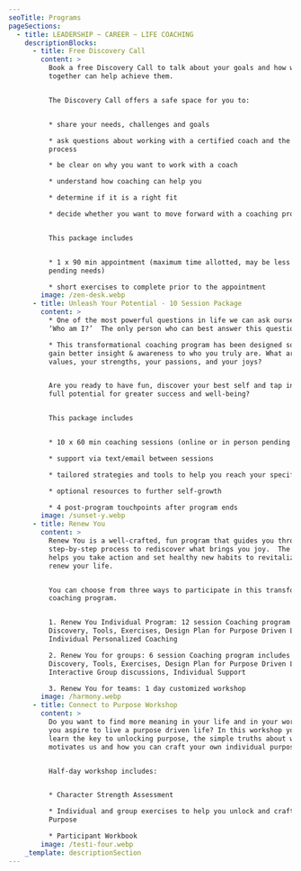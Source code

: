 ```yaml
---
seoTitle: Programs
pageSections:
  - title: LEADERSHIP ~ CAREER ~ LIFE COACHING
    descriptionBlocks:
      - title: Free Discovery Call
        content: >
          Book a free Discovery Call to talk about your goals and how working
          together can help achieve them.


          The Discovery Call offers a safe space for you to:


          * share your needs, challenges and goals

          * ask questions about working with a certified coach and the coaching
          process

          * be clear on why you want to work with a coach

          * understand how coaching can help you

          * determine if it is a right fit

          * decide whether you want to move forward with a coaching program


          This package includes


          * 1 x 90 min appointment (maximum time allotted, may be less time
          pending needs)

          * short exercises to complete prior to the appointment
        image: /zen-desk.webp
      - title: Unleash Your Potential - 10 Session Package
        content: >
          * One of the most powerful questions in life we can ask ourselves is
          ‘Who am I?’  The only person who can best answer this question is you.

          * This transformational coaching program has been designed so you can
          gain better insight & awareness to who you truly are. What are your
          values, your strengths, your passions, and your joys?


          Are you ready to have fun, discover your best self and tap into your
          full potential for greater success and well-being?


          This package includes


          * 10 x 60 min coaching sessions (online or in person pending location)

          * support via text/email between sessions

          * tailored strategies and tools to help you reach your specific goals

          * optional resources to further self-growth

          * 4 post-program touchpoints after program ends
        image: /sunset-y.webp
      - title: Renew You
        content: >
          Renew You is a well-crafted, fun program that guides you through a
          step-by-step process to rediscover what brings you joy.  The program
          helps you take action and set healthy new habits to revitalize and
          renew your life.


          You can choose from three ways to participate in this transformational
          coaching program.


          1. Renew You Individual Program: 12 session Coaching program includes
          Discovery, Tools, Exercises, Design Plan for Purpose Driven Life,
          Individual Personalized Coaching

          2. Renew You for groups: 6 session Coaching program includes
          Discovery, Tools, Exercises, Design Plan for Purpose Driven Life,
          Interactive Group discussions, Individual Support

          3. Renew You for teams: 1 day customized workshop
        image: /harmony.webp
      - title: Connect to Purpose Workshop
        content: >
          Do you want to find more meaning in your life and in your work?  Do
          you aspire to live a purpose driven life? In this workshop you will
          learn the key to unlocking purpose, the simple truths about what
          motivates us and how you can craft your own individual purpose.


          Half-day workshop includes:


          * Character Strength Assessment

          * Individual and group exercises to help you unlock and craft your
          Purpose

          * Participant Workbook
        image: /testi-four.webp
    _template: descriptionSection
---
```



